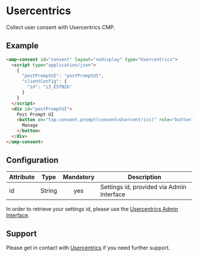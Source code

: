 <!---
Copyright 2020 The AMP HTML Authors. All Rights Reserved.

Licensed under the Apache License, Version 2.0 (the "License");
you may not use this file except in compliance with the License.
You may obtain a copy of the License at

      http://www.apache.org/licenses/LICENSE-2.0

Unless required by applicable law or agreed to in writing, software
distributed under the License is distributed on an "AS-IS" BASIS,
WITHOUT WARRANTIES OR CONDITIONS OF ANY KIND, either express or implied.
See the License for the specific language governing permissions and
limitations under the License.
-->

# Usercentrics

Collect user consent with Usercentrics CMP.

## Example

```html
<amp-consent id="consent" layout="nodisplay" type="Usercentrics">
  <script type="application/json">
    {
      "postPromptUI": "postPromptUI",
      "clientConfig": {
        "id": "i3_E5TN2b"
      }
    }
  </script>
  <div id="postPromptUI">
    Post Prompt UI
    <button on="tap:consent.prompt(consent=Usercentrics)" role="button">
      Manage
    </button>
  </div>
</amp-consent>
```

## Configuration

| Attribute |  Type  | Mandatory | Description                               |
| --------- | :----: | :-------: | ----------------------------------------- |
| id        | String |    yes    | Settings id, provided via Admin Interface |

In order to retrieve your settings id, please use the [Usercentrics Admin Interface](https://admin.usercentrics.com/).

## Support

Please get in contact with [Usercentrics](https://usercentrics.com/) if you need further support.
